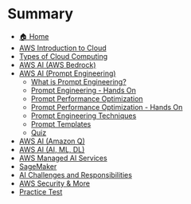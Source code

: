 # Summary

- [🏠 Home](README.md)
- [AWS Introduction to Cloud](refernce.md)
- [Types of Cloud Computing](typesofCC.md)
- [AWS AI (AWS Bedrock)](amazonbedrock.md)
- [AWS AI (Prompt Engineering)](prompt-engineering.md)
  - [What is Prompt Engineering?](promptengg.md)
  - [Prompt Engineering - Hands On]()
  - [Prompt Performance Optimization]()
  - [Prompt Performance Optimization - Hands On]()
  - [Prompt Engineering Techniques]()
  - [Prompt Templates]()
  - [Quiz]()
- [AWS AI (Amazon Q)](amazon-q.md)
- [AWS AI (AI, ML, DL)](ai-ml-dl.md)
- [AWS Managed AI Services](managed-ai-services.md)
- [SageMaker](sagemaker.md)
- [AI Challenges and Responsibilities](challenges-responsibilities.md)
- [AWS Security & More](security-and-more.md)
- [Practice Test](practice-test.md)